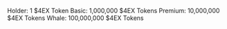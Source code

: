 Holder: 1 $4EX Token
Basic: 1,000,000 $4EX Tokens
Premium: 10,000,000 $4EX Tokens
Whale: 100,000,000 $4EX Tokens